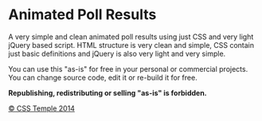 # Animated Poll Results #

A very simple and clean animated poll results using just CSS and very light jQuery based script. HTML structure is very clean and simple, CSS contain just basic definitions and jQuery is also very light and very simple.

You can use this "as-is" for free in your personal or commercial projects. You can change source code, edit it or re-build it for free.

**Republishing, redistributing or selling "as-is" is forbidden.**

[//]: <> (Read article on CSS Temple)

[//]: <> (View demo on CSS Temple)

[&copy; CSS Temple 2014](http://css-temple.com)
